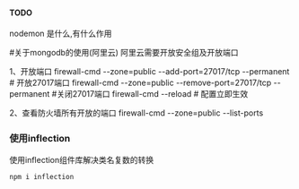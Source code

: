 #### TODO 
nodemon 是什么,有什么作用



#关于mongodb的使用(阿里云)
阿里云需要开放安全组及开放端口

1、开放端口
firewall-cmd --zone=public --add-port=27017/tcp --permanent   # 开放27017端口
firewall-cmd --zone=public --remove-port=27017/tcp --permanent  #关闭27017端口
firewall-cmd --reload   # 配置立即生效

2、查看防火墙所有开放的端口
firewall-cmd --zone=public --list-ports

### 使用inflection
使用inflection组件库解决类名复数的转换
```
npm i inflection
```